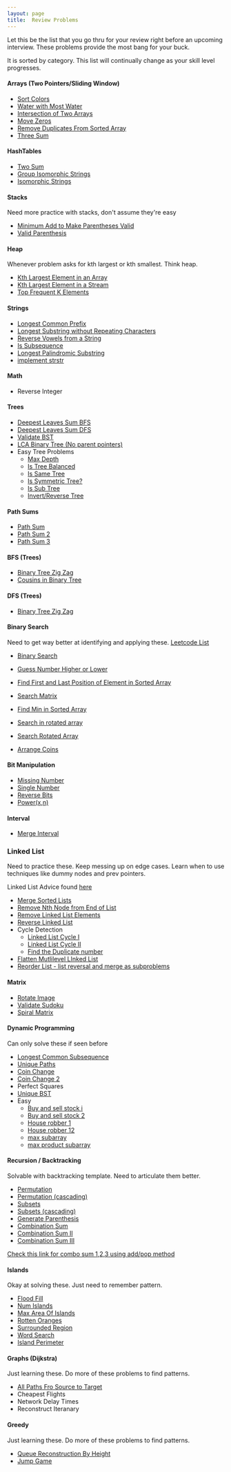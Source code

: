 ```yaml
---
layout: page
title:  Review Problems
---
```


Let this be the list that you go thru for your review right before an upcoming interview. These problems provide the most bang for your buck.

It is sorted by category. This list will continually change as your skill level progresses.

#### Arrays (Two Pointers/Sliding Window)

- [Sort Colors](/problems/sortColors)
- [Water with Most Water](/problems/waterWithMostWater)
- [Intersection of Two Arrays](/problems/intersectionOfTwoArrays2)
- [Move Zeros](/problems/moveZeros)
- [Remove Duplicates From Sorted Array](/problems/removeDupFromSortedArray)
- [Three Sum](/problems/threeSum)

#### HashTables

- [Two Sum](/problems/twoSum)
- [Group Isomorphic Strings](/problems/groupIsomorphicStrings)
- [Isomorphic Strings](/problems/isomorphicStrings)



#### Stacks

Need more practice with stacks, don't assume they're easy

- [Minimum Add to Make Parentheses Valid]()
- [Valid Parenthesis]()

#### Heap

Whenever problem asks for kth largest or kth smallest. Think heap.

- [Kth Largest Element in an Array](/problems/kthlargestElementInAnArray)
- [Kth Largest Element in a Stream](/problems/kthlargestElementInAStream)
- [Top Frequent K Elements](/problems/topFrequentKElements)

#### Strings

- [Longest Common Prefix](/problems/longestCommonPrefix)
- [Longest Substring without Repeating Characters](/problems/longestSubstringWithoutRepeatingChars)
- [Reverse Vowels from a String](/problems/reverseVowelsFromAString)
- [Is Subsequence](/problems/isSubSequence)
- [Longest Palindromic Substring](/problems/longestPalindromicSubstring)
- [implement strstr](implement_strstr)


#### Math

- Reverse Integer




#### Trees

- [Deepest Leaves Sum BFS](/problems/deepestLeavesSumBFS)
- [Deepest Leaves Sum DFS](/problems/deepestLeavesSumDFS)
- [Validate BST](/problems/validateBST)
- [LCA Binary Tree (No parent pointers)](/problems/lcaBinaryTree)
- Easy Tree Problems
    - [Max Depth](/problems/maxDepth)
    - [Is Tree Balanced](/problems/isTreeBalanced)
    - [Is Same Tree](/problems/isSameTree)
    - [Is Symmetric Tree?](/problems/isSymmetricTree)
    - [Is Sub Tree](/problems/isSubtree)
    - [Invert/Reverse Tree](/problems/invertTree)


#### Path Sums
- [Path Sum](/problems/pathSum)
- [Path Sum 2](/problems/pathSum2)
- [Path Sum 3](/problems/pathSum3)

#### BFS (Trees)

- [Binary Tree Zig Zag](/problems/binaryTreeZigZag)
- [Cousins in Binary Tree](/problems/cousinsInBinaryTree)

#### DFS (Trees)

- [Binary Tree Zig Zag](/problems/binaryTreeZigZagDfs)

#### Binary Search

Need to get way better at identifying and applying these.
[Leetcode List](https://leetcode.com/tag/binary-search/)

- [Binary Search](/problems/binarySearch)
- [Guess Number Higher or Lower](/problems/guessNumberHigherOrLower)
- [Find First and Last Position of Element in Sorted Array](/problems/searchForARange)

- [Search Matrix](/problems/matrixSearch)
- [Find Min in Sorted Array](/problems/findMinInSortedArray)
- [Search in rotated array](/problems/searchInRotatedSortedArray)
- [Search Rotated Array](/problems/searchRotatedArray)
- [Arrange Coins](/problems/arrangeCoins)

#### Bit Manipulation

- [Missing Number](/problems/missingNumber)
- [Single Number](/problems/singleNumber)
- [Reverse Bits](/problems/reverseBits)
- [Power(x,n)](/problems/powx-n)

#### Interval

- [Merge Interval](/problems/mergeIntervals)

### Linked List

Need to practice these. Keep messing up on edge cases. Learn when to use techniques like dummy nodes and prev pointers.

Linked List Advice found [here](https://leetcode.com/explore/learn/card/linked-list/214/two-pointer-technique/1216/)

- [Merge Sorted Lists](/problems/mergeSortedLLiter)
- [Remove Nth Node from End of List](/problems/removeNthNodeFromEndOfList)
- [Remove Linked List Elements](/problems/removeLinkedListElements)
- [Reverse Linked List](/problems/reverseLLiterative)
- Cycle Detection
    - [Linked List Cycle I](/problems/llcycle)
    - [Linked List Cycle II](/problems/llcycle2)
    - [Find the Duplicate number](/problems/findTheDuplicateNumber)
- [Flatten Mutlilevel LInked List](/problems/flattenMultilevelDoublyLinkedList)
- [Reorder List - list reversal and merge as subproblems](/problems/reorder_list) 





#### Matrix

- [Rotate Image](/problems/rotateImage)
- [Validate Sudoku](/problems/validateSudoku)
- [Spiral Matrix](/problems/spiralMatrix)


#### Dynamic Programming

Can only solve these if seen before

- [Longest Common Subsequence](/problems/longestCommonSubsequence)
- [Unique Paths](/problems/uniquePaths)
- [Coin Change](/problems/coinChange)
- [Coin Change 2](/problems/coinChange2)
- Perfect Squares
- [Unique BST](/problems/uniqueBST)
- Easy
    - [Buy and sell stock i](/problems/buyAndSellStock)
    - [Buy and sell stock 2](/problems/buyAndSellStock2)
    - [House robber 1](/problems/houseRobber)
    - [House robber 12](/problems/houseRobber2)
    - [max subarray](/problems/maxSubarray)
    - [max product subarray](/problems/maxProductSubarray)

#### Recursion / Backtracking

Solvable with backtracking template. Need to articulate them better.

- [Permutation](/problems/permutations)
- [Permutation (cascading)](/problems/permutationsCascading)
- [Subsets](/problems/subsets)
- [Subsets (cascading)](/problems/subsetsCascading)
- [Generate Parenthesis](/problems/generateParanthesis)
- [Combination Sum](/problems/combination_sum)
- [Combination Sum II](/problems/combinationSum2)
- [Combination Sum III](/problems/combinationSum3)

[Check this link for combo sum 1,2,3 using add/pop method](https://leetcode.com/problems/combination-sum-ii/discuss/16878/Combination-Sum-I-II-and-III-Java-solution-(see-the-similarities-yourself))

#### Islands

Okay at solving these. Just need to remember pattern.

- [Flood Fill](/problems/floodfill)
- [Num Islands](/problems/numIslands)
- [Max Area Of Islands](/problems/maxAreaOfIsland)
- [Rotten Oranges](/problems/rottenOranges)
- [Surrounded Region](/problems/surroundedRegion)
- [Word Search](/problems/wordSearch)
- [Island Perimeter](/problems/islandPerimeter)





#### Graphs (Dijkstra)

Just learning these. Do more of these problems to find patterns.

- [All Paths Fro Source to Target](/problems/allPathsFromSourceToTarget)
- Cheapest Flights
- Network Delay Times
- Reconstruct Iteranary

#### Greedy

Just learning these. Do more of these problems to find patterns.

- [Queue Reconstruction By Height](/problems/queueReconstructionByHeight)
- [Jump Game](/problems/jumpGame)